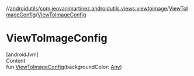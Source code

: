 //[androidutils](../../index.md)/[com.jeovanimartinez.androidutils.views.viewtoimage](../index.md)/[ViewToImageConfig](index.md)/[ViewToImageConfig](-view-to-image-config.md)



# ViewToImageConfig  
[androidJvm]  
Content  
fun [ViewToImageConfig](-view-to-image-config.md)(backgroundColor: [Any](https://kotlinlang.org/api/latest/jvm/stdlib/kotlin/-any/index.html))  



